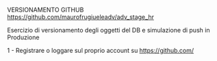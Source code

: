 VERSIONAMENTO GITHUB https://github.com/maurofrugiueleadv/adv_stage_hr

Esercizio di versionamento degli oggetti del DB e simulazione di push in Produzione

1 - Registrare o loggare sul proprio account su https://github.com/

